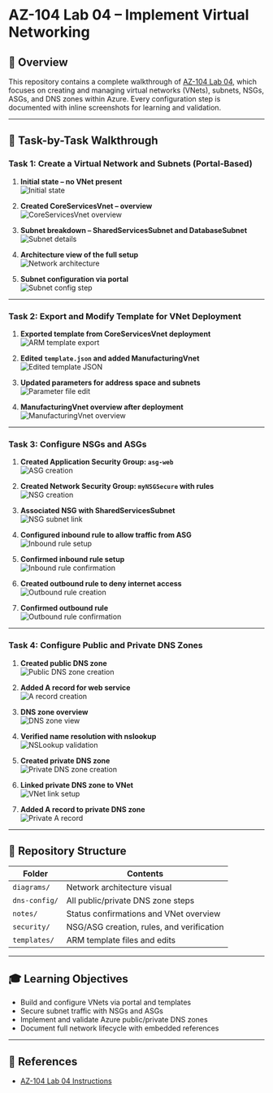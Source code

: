 # AZ-104 Lab 04 – Implement Virtual Networking

## 📘 Overview

This repository contains a complete walkthrough of [AZ-104 Lab 04](https://github.com/MicrosoftLearning/AZ-104-MicrosoftAzureAdministrator/blob/master/Instructions/Labs/LAB_04-Implement_Virtual_Networking.md), which focuses on creating and managing virtual networks (VNets), subnets, NSGs, ASGs, and DNS zones within Azure. Every configuration step is documented with inline screenshots for learning and validation.

---

## 🧭 Task-by-Task Walkthrough

### Task 1: Create a Virtual Network and Subnets (Portal-Based)

1. **Initial state – no VNet present**  
   ![Initial state](notes/01-no-vnet-initial-state.png.png)

2. **Created CoreServicesVnet – overview**  
   ![CoreServicesVnet overview](notes/03-coreservices-vnet-overview.png.jpg)

3. **Subnet breakdown – SharedServicesSubnet and DatabaseSubnet**  
   ![Subnet details](notes/04-coreservices-vnet-subnet-breakdown.png.jpg)

4. **Architecture view of the full setup**  
   ![Network architecture](diagrams/az104-lab04-architecture.png)

5. **Subnet configuration via portal**  
   ![Subnet config step](templates/02-coreservices-vnet-subnet-config.png.jpg)

---

### Task 2: Export and Modify Template for VNet Deployment

1. **Exported template from CoreServicesVnet deployment**  
   ![ARM template export](templates/05-coreservices-arm-template-export.png.jpg)

2. **Edited `template.json` and added ManufacturingVnet**  
   ![Edited template JSON](templates/08-manufacturing-arm-temp-edited.png.jpg)

3. **Updated parameters for address space and subnets**  
   ![Parameter file edit](templates/09-manufacturing-arm-temp-parameters.png.jpg)

4. **ManufacturingVnet overview after deployment**  
   ![ManufacturingVnet overview](notes/10-manufacturing-vnet-overview.png.jpg)

---

### Task 3: Configure NSGs and ASGs

1. **Created Application Security Group: `asg-web`**  
   ![ASG creation](security/13-asg-web-creation.jpg)

2. **Created Network Security Group: `myNSGSecure` with rules**  
   ![NSG creation](security/14-myNSGSecure-rule.jpg)

3. **Associated NSG with SharedServicesSubnet**  
   ![NSG subnet link](security/15-nsg-subnet-link.png.jpg)

4. **Configured inbound rule to allow traffic from ASG**  
   ![Inbound rule setup](security/16-nsg-inbound-rule-asg.png.jpg)

5. **Confirmed inbound rule setup**  
   ![Inbound rule confirmation](security/17-nsg-inbound-rule-confirm.png.jpg)

6. **Created outbound rule to deny internet access**  
   ![Outbound rule creation](security/18-nsg-outbound-rule-create.png.jpg)

7. **Confirmed outbound rule**  
   ![Outbound rule confirmation](security/19-nsg-outbound-rules-confirm.png.jpg)

---

### Task 4: Configure Public and Private DNS Zones

1. **Created public DNS zone**  
   ![Public DNS zone creation](dns-config/20-dns-zone-creation.png.jpg)

2. **Added A record for web service**  
   ![A record creation](dns-config/21-dns-a-record-web.png.jpg)

3. **DNS zone overview**  
   ![DNS zone view](dns-config/22-dns-zone-overview.png.jpg)

4. **Verified name resolution with nslookup**  
   ![NSLookup validation](dns-config/23-dns-nslookup-validation.png.jpg)

5. **Created private DNS zone**  
   ![Private DNS zone creation](dns-config/24-private-dns-zone-creation.png.jpg)

6. **Linked private DNS zone to VNet**  
   ![VNet link setup](dns-config/25-private-dns-vnet-link.png.jpg)

7. **Added A record to private DNS zone**  
   ![Private A record](dns-config/26-private-dns-a-record-web.png.jpg)

---

## 📂 Repository Structure

| Folder        | Contents                                                  |
|---------------|-----------------------------------------------------------|
| `diagrams/`   | Network architecture visual                               |
| `dns-config/` | All public/private DNS zone steps                         |
| `notes/`      | Status confirmations and VNet overview                    |
| `security/`   | NSG/ASG creation, rules, and verification                 |
| `templates/`  | ARM template files and edits                              |

---

## 🎓 Learning Objectives

- Build and configure VNets via portal and templates
- Secure subnet traffic with NSGs and ASGs
- Implement and validate Azure public/private DNS zones
- Document full network lifecycle with embedded references

---

## 🔗 References

- [AZ-104 Lab 04 Instructions](https://github.com/MicrosoftLearning/AZ-104-MicrosoftAzureAdministrator/blob/master/Instructions/Labs/LAB_04-Implement_Virtual_Networking.md)
